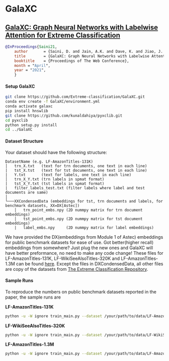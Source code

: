 # GalaXC
## [GalaXC: Graph Neural Networks with Labelwise Attention for Extreme Classification](http://manikvarma.org/pubs/saini21.pdf)
```bib
@InProceedings{Saini21,
	author       = {Saini, D. and Jain, A.K. and Dave, K. and Jiao, J. and Singh, A. and Zhang, R. and Varma, M.},
	title        = {GalaXC: Graph Neural Networks with Labelwise Attention for Extreme Classification},
	booktitle    = {Proceedings of The Web Conference},
	month = "April",
	year = "2021",
	}
```

#### Setup GalaXC
```bash
git clone https://github.com/Extreme-classification/GalaXC.git
conda env create -f GalaXC/environment.yml
conda activate galaxc
pip install hnswlib
git clone https://github.com/kunaldahiya/pyxclib.git
cd pyxclib
python setup.py install
cd ../GalaXC
```

#### Dataset Structure
Your dataset should have the following structure:
```
DatasetName (e.g. LF-AmazonTitles-131K)
│   trn_X.txt   (text for trn documents, one text in each line)
|   tst_X.tst   (text for tst documents, one text in each line)
|   Y.txt       (text for labels, one text in each line)
│   trn_X_Y.txt (trn labels in spmat format)
|   tst_X_Y.txt (tst labels in spmat format)
|   filter_labels_test.txt (filter labels where label and test documents are same)
│
└───XXCondensedData (embeddings for tst, trn documents and labels, for benchmark datasets, XX=DX[Astec])
    │   trn_point_embs.npy (2D nummpy matrix for trn document embeddings)
    │   tst_point_embs.npy (2D nummpy matrix for tst document embeddings)
    |   label_embs.npy     (2D nummpy matrix for label embeddings)

```

We have provided the DX(embeddings from Module 1 of Astec) embeddings for public benchmark datasets for ease of use. Got better(higher recall) embeddings from somewhere? Just plug the new ones and GalaXC will have better preformance, no need to make any code change! These files for LF-AmazonTitles-131K, LF-WikiSeeAlsoTitles-320K and LF-AmazonTitles-1.3M can be found [here](https://drive.google.com/drive/folders/1PamOpzMV6NlgvBEOwpxPZ4dahnun-dtN?usp=sharing). Except the files in DXCondensedData, all other files are copy of the datasets from [The Extreme Classification Repository](http://manikvarma.org/downloads/XC/XMLRepository.html).


#### Sample Runs
To reproduce the numbers on public benchmark datasets reported in the paper, the sample runs are 

**LF-AmazonTitles-131K** 
```bash
python -u -W ignore train_main.py --dataset /your/path/to/data/LF-AmazonTitles-131K --save-model 0  --devices cuda:0  --num-epochs 30  --num-HN-epochs 0  --batch-size 256  --lr 0.001  --attention-lr 0.001 --adjust-lr 5,10,15,20,25,28  --dlr-factor 0.5  --mpt 0  --restrict-edges-num -1  --restrict-edges-head-threshold 20  --num-random-samples 30000  --random-shuffle-nbrs 0  --fanouts 4,3,2  --num-HN-shortlist 500   --embedding-type DX  --run-type NR  --num-validation 25000  --validation-freq -1  --num-shortlist 500 --predict-ova 0  --A 0.6  --B 2.6
```

**LF-WikiSeeAlsoTitles-320K** 
```bash
python -u -W ignore train_main.py --dataset /your/path/to/data/LF-WikiSeeAlsoTitles-320K --save-model 0  --devices cuda:0  --num-epochs 30  --num-HN-epochs 0  --batch-size 256  --lr 0.001  --attention-lr 0.05 --adjust-lr 5,10,15,20,25,28  --dlr-factor 0.5  --mpt 0  --restrict-edges-num -1  --restrict-edges-head-threshold 20  --num-random-samples 32000  --random-shuffle-nbrs 0  --fanouts 4,3,2  --num-HN-shortlist 500  --repo 1  --embedding-type DX --run-type NR  --num-validation 25000  --validation-freq -1  --num-shortlist 500  --predict-ova 0  --A 0.55  --B 1.5
```

**LF-AmazonTitles-1.3M** 
```bash
python -u -W ignore train_main.py --dataset /your/path/to/data/LF-AmazonTitles-1.3M --save-model 0  --devices cuda:0  --num-epochs 24  --num-HN-epochs 15  --batch-size 512  --lr 0.001  --attention-lr 0.05 --adjust-lr 4,8,12,16,18,20,22  --dlr-factor 0.5  --mpt 0  --restrict-edges-num 5  --restrict-edges-head-threshold 20  --num-random-samples 100000  --random-shuffle-nbrs 1  --fanouts 3,3,3  --num-HN-shortlist 500   --embedding-type DX  --run-type NR  --num-validation 25000  --validation-freq -1  --num-shortlist 500 --predict-ova 0  --A 0.6  --B 2.6
```
